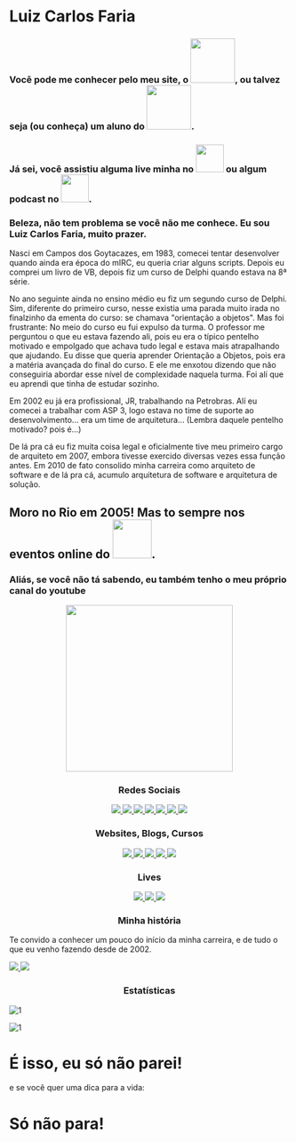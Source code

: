 # Luiz Carlos Faria


### Você pode me conhecer pelo meu site, o <img src="https://res.cloudinary.com/luizcarlosfaria/image/upload/v1543329964/email/logo-grande-chubo.png" width="80">, ou talvez seja (ou conheça) um aluno do <img src="https://dockerdefinitivo.com/wp-content/uploads/2019/12/logo-2-2-azul-e1576220349540-100x58.png" width="80">. 

### Já sei, você assistiu alguma live minha no  <img src="https://yt3.ggpht.com/a/AATXAJwWcWCcUbY3OwKSf9_WqQ7PDkp0BNMZXicB1wLP_A=s100-c-k-c0xffffffff-no-rj-mo" width="50"> ou algum podcast no <img src="https://devshow.com.br/wp-content/uploads/2019/02/logo.jpg" width="50">.

### Beleza, não tem problema se você não me conhece. Eu sou Luiz Carlos Faria, muito prazer. 

Nasci em Campos dos Goytacazes, em 1983, comecei tentar desenvolver quando ainda era época do mIRC, eu queria criar alguns scripts. Depois eu comprei um livro de VB, depois fiz um curso de Delphi quando estava na 8ª série. 

No ano seguinte ainda no ensino médio eu fiz um segundo curso de Delphi. Sim, diferente do primeiro curso, nesse existia uma parada muito irada no finalzinho da ementa do curso: se chamava "orientação a objetos". Mas foi frustrante: No meio do curso eu fui expulso da turma. O professor me perguntou o que eu estava fazendo ali, pois eu era o típico pentelho motivado e empolgado que achava tudo legal e estava mais atrapalhando que ajudando. Eu disse que queria aprender Orientação a Objetos, pois era a matéria avançada do final do curso. E ele me enxotou dizendo que não conseguiria abordar esse nível de complexidade naquela turma. Foi alí que eu aprendi que tinha de estudar sozinho.

Em 2002 eu já era profissional, JR, trabalhando na Petrobras. Alí eu comecei a trabalhar com ASP 3, logo estava no time de suporte ao desenvolvimento... era um time de arquitetura... (Lembra daquele pentelho motivado? pois é...)

De lá pra cá eu fiz muita coisa legal e oficialmente tive meu primeiro cargo de arquiteto em 2007, embora tivesse exercido diversas vezes essa função antes. Em 2010 de fato consolido minha carreira como arquiteto de software e de lá pra cá, acumulo arquitetura de software e arquitetura de solução.

## Moro no Rio em 2005! Mas to sempre nos eventos online do <img src="https://gago.io/wp-content/uploads/2019/06/meetup-dotnetsp.png" width="70">.

### Aliás, se você não tá sabendo, eu também tenho o meu próprio canal do youtube 
<p align="center"> 
  <a href="https://www.youtube.com/user/luizcarlosfaria?sub_confirmation=1"><img src="https://gago.io/wp-content/uploads/2020/08/subscribe-curto.gif" width="300"></a>
</p>

<h3 align="center">Redes Sociais</h3>

<p align="center">
  
  <a href="https://instagram.com/luizcarlosfaria" alt="gago.io" target="_blank">
    <img src="https://img.shields.io/badge/-LuizCarlosFaria-E4405F?style=flat-square&logo=instagram&logoColor=white" />
  </a>

  <a href="https://www.youtube.com/luizcarlosfaria" alt="gago.io" target="_blank">
    <img src="https://img.shields.io/badge/-LuizCarlosFaria-FF0000?style=flat-square&logo=youtube&logoColor=white" />
  </a>
 
  <a href="https://facebook.com/gago.io/" alt="gago.io" target="_blank">
    <img src="https://img.shields.io/badge/-gaGO.io-1877F2?style=flat-square&logo=facebook&logoColor=white" />
  </a>
  
   <a href="https://stackshare.io/luizcarlosfaria" alt="gago.io" target="_blank">
    <img src="https://img.shields.io/badge/-StackShare-0690FA?style=flat-square&logo=stackshare&logoColor=white" />
  </a>
  
  <a href="https://www.linkedin.com/in/luizcarlosfaria" alt="LinkedIn" target="_blank">
    <img src="https://img.shields.io/badge/-LinkedIn-0077B5?style=flat-square&logo=Linkedin&logoColor=white" />
  </a>

  <a href="https://github.com/luizcarlosfaria" alt="GitHub" target="_blank">
    <img src="https://img.shields.io/badge/-GitHub-181717?style=flat-square&logo=Github&logoColor=white" />
  </a>
  
  <a href="https://github.com/luizcarlosfaria" alt="Views" target="_blank">
    <img src="https://komarev.com/ghpvc/?username=luizcarlosfaria&color=gray&style=flat-square" />
  </a>
  
  
</p>

<h3 align="center">Websites, Blogs, Cursos</h3>

<p align="center">

  <a href="https://gago.io/" alt="gago.io" target="_blank">
    <img src="https://img.shields.io/badge/-gaGO.io-0F74C7?style=flat-square&logo=wordpress&logoColor=white" />
  </a>
  
  <a href="https://share.gago.io/telegram" alt="gago.io" target="_blank">
    <img src="https://img.shields.io/badge/-gaGO.io%20%23Bastidores-2CA5E0?style=flat-square&logo=telegram&logoColor=white" />
  </a>    
  
  <a href="https://dockerdefinitivo.com/" alt="gago.io" target="_blank">
    <img src="https://img.shields.io/badge/-Docker Definitivo-2496ED?style=flat-square&logo=docker&logoColor=white" />
  </a>  
  
  <a href="https://oragon.io/" alt="oragon.io" target="_blank">
    <img src="https://img.shields.io/badge/-oragon.io-141313?style=flat-square&logo=wordpress&logoColor=white" />
  </a>
  
  <a href="mailto:contato@gago.io" alt="Gmail" target="_blank">
    <img src="https://img.shields.io/badge/-Gmail-D14836?style=flat-square&logo=gmail&logoColor=white" />
  </a>
  
  
  
</p>


<h3 align="center">Lives</h3>

<p align="center">

  <a href="https://share.gago.io/instagram-live" alt="gago.io" target="_blank">
    <img src="https://img.shields.io/badge/-Instagram Live-E4405F?style=flat-square&logo=instagram&logoColor=white" />
  </a>

  <a href="https://share.gago.io/youtube-live" alt="gago.io" target="_blank">
    <img src="https://img.shields.io/badge/-Youtube Live-FF0000?style=flat-square&logo=youtube&logoColor=white" />
  </a>
  
  <a href="https://share.gago.io/facebook-live" alt="gago.io" target="_blank">
    <img src="https://img.shields.io/badge/-Facebook Live-ED4242?style=flat-square&logo=facebooklive&logoColor=white" />
  </a>

</p>  


<h3 align="center">Minha história</h3>

<p align="center">

  Te convido a conhecer um pouco do início da minha carreira, e de tudo o que eu venho fazendo desde de 2002.


  <a href="https://www.youtube.com/watch?v=tKg26rolF_I" alt="gago.io" target="_blank">
    <img src="https://j.gifs.com/WL40Ev.gif" />
  </a>
  
  
  <a href="https://www.youtube.com/watch?v=fWpBqU48T3A" alt="gago.io" target="_blank">
    <img src="https://j.gifs.com/gZzEq3.gif" />
  </a>

</p>  


<h3 align="center">Estatísticas</h3>

<p align="center">

  ![1](https://github-readme-stats.vercel.app/api/top-langs/?username=luizcarlosfaria)

  ![1](https://github-readme-stats.vercel.app/api?username=luizcarlosfaria)

</p>  


# É isso, eu só não parei!

e se você quer uma dica para a vida:

# Só não para!
